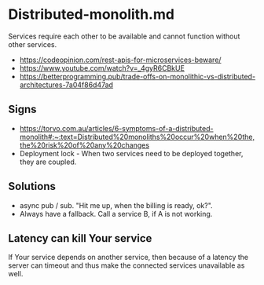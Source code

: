 # Distributed-monolith.md
Services require each other to be available and cannot function without other services.

* https://codeopinion.com/rest-apis-for-microservices-beware/
* https://www.youtube.com/watch?v=_4gyR6CBkUE
* https://betterprogramming.pub/trade-offs-on-monolithic-vs-distributed-architectures-7a04f86d47ad

## Signs
* https://torvo.com.au/articles/6-symptoms-of-a-distributed-monolith#:~:text=Distributed%20monoliths%20occur%20when%20the,the%20risk%20of%20any%20changes
* Deployment lock - When two services need to be deployed together, they are coupled.

## Solutions
* async pub / sub. "Hit me up, when the billing is ready, ok?".
* Always have a fallback. Call a service B, if A is not working.

## Latency can kill Your service
If Your service depends on another service, then because of a latency the server can timeout and thus make the connected services unavailable as well.
